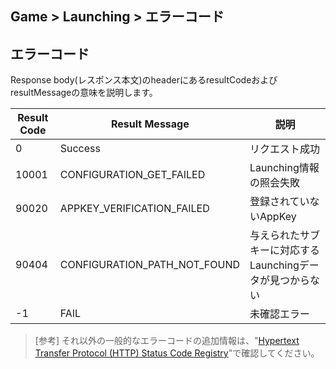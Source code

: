 ## Game > Launching > エラーコード
## エラーコード

Response body(レスポンス本文)のheaderにあるresultCodeおよびresultMessageの意味を説明します。

| Result Code | Result Message | 説明 |
| --- | --- | --- |
| 0 | Success | リクエスト成功 |
| 10001 | CONFIGURATION_GET_FAILED | Launching情報の照会失敗 |
| 90020 | APPKEY_VERIFICATION_FAILED | 登録されていないAppKey |
| 90404 | CONFIGURATION_PATH_NOT_FOUND | 与えられたサブキーに対応するLaunchingデータが見つからない |
| -1 | FAIL | 未確認エラー |

> [参考]
> それ以外の一般的なエラーコードの追加情報は、"[Hypertext Transfer Protocol (HTTP) Status Code Registry](http://www.iana.org/assignments/http-status-codes/http-status-codes.xhtml)"で確認してください。
